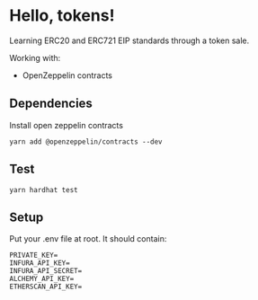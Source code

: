 # Hello, tokens!

Learning ERC20 and ERC721 EIP standards through a token sale.

Working with:

- OpenZeppelin contracts

## Dependencies

Install open zeppelin contracts

```
yarn add @openzeppelin/contracts --dev
```

## Test

```
yarn hardhat test
```

## Setup

Put your .env file at root. It should contain:

```
PRIVATE_KEY=
INFURA_API_KEY=
INFURA_API_SECRET=
ALCHEMY_API_KEY=
ETHERSCAN_API_KEY=
```

